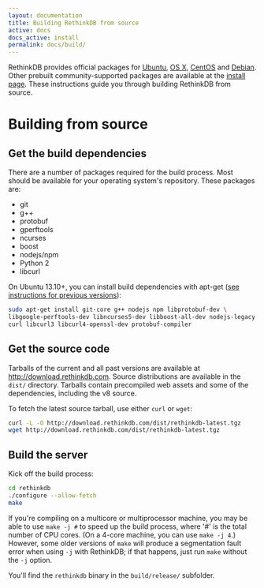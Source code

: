 ```yaml
---
layout: documentation
title: Building RethinkDB from source
active: docs
docs_active: install
permalink: docs/build/
---
```


RethinkDB provides official packages for [Ubuntu][ubu], [OS X][osx], [CentOS][cen] and [Debian][deb]. Other prebuilt community-supported packages are available at the [install page][ip]. These instructions guide you through building RethinkDB from source.

[ubu]: http://www.rethinkdb.com/docs/install/ubuntu/
[osx]: http://www.rethinkdb.com/docs/install/osx/
[cen]: http://www.rethinkdb.com/docs/install/centos/
[deb]: http://www.rethinkdb.com/docs/install/debian/
[ip]:  http://www.rethinkdb.com/docs/install/

# Building from source #

## Get the build dependencies ##

There are a number of packages required for the build process. Most
should be available for your operating system's repository. These packages are:

- git
- g++
- protobuf
- gperftools
- ncurses
- boost
- nodejs/npm
- Python 2
- libcurl


On Ubuntu 13.10+, you can install build dependencies with apt-get ([see instructions for previous versions](/docs/install/ubuntu/)):

```bash
sudo apt-get install git-core g++ nodejs npm libprotobuf-dev \
libgoogle-perftools-dev libncurses5-dev libboost-all-dev nodejs-legacy \
curl libcurl3 libcurl4-openssl-dev protobuf-compiler
```

## Get the source code ##

Tarballs of the current and all past versions are available at <http://download.rethinkdb.com>. Source distributions are available in the `dist/` directory. Tarballs contain precompiled web assets and some of the dependencies, including the v8 source.

To fetch the latest source tarball, use either `curl` or `wget`:

```sh
curl -L -O http://download.rethinkdb.com/dist/rethinkdb-latest.tgz
wget http://download.rethinkdb.com/dist/rethinkdb-latest.tgz
```

## Build the server ##

Kick off the build process:

```bash
cd rethinkdb
./configure --allow-fetch
make
```

If you're compiling on a multicore or multiprocessor machine, you may be able to use `make -j #` to speed up the build process, where '#' is the total number of CPU cores. (On a 4-core machine, you can use `make -j 4`.) However, some older versions of `make` will produce a segmentation fault error when using `-j` with RethinkDB; if that happens, just run `make` without the `-j` option.

You'll find the `rethinkdb` binary in the `build/release/` subfolder.
